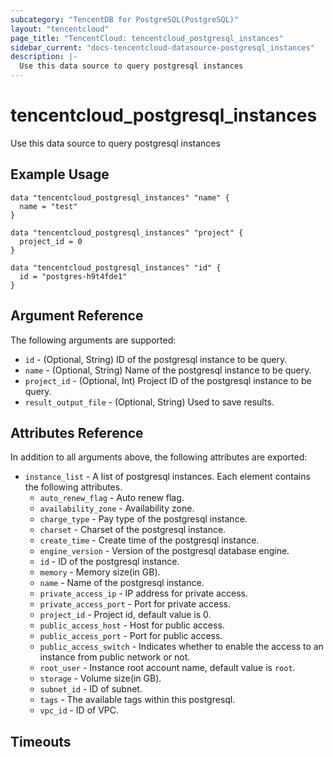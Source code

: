 ```yaml
---
subcategory: "TencentDB for PostgreSQL(PostgreSQL)"
layout: "tencentcloud"
page_title: "TencentCloud: tencentcloud_postgresql_instances"
sidebar_current: "docs-tencentcloud-datasource-postgresql_instances"
description: |-
  Use this data source to query postgresql instances
---
```


# tencentcloud_postgresql_instances

Use this data source to query postgresql instances

## Example Usage

```hcl
data "tencentcloud_postgresql_instances" "name" {
  name = "test"
}

data "tencentcloud_postgresql_instances" "project" {
  project_id = 0
}

data "tencentcloud_postgresql_instances" "id" {
  id = "postgres-h9t4fde1"
}
```

## Argument Reference

The following arguments are supported:

* `id` - (Optional, String) ID of the postgresql instance to be query.
* `name` - (Optional, String) Name of the postgresql instance to be query.
* `project_id` - (Optional, Int) Project ID of the postgresql instance to be query.
* `result_output_file` - (Optional, String) Used to save results.

## Attributes Reference

In addition to all arguments above, the following attributes are exported:

* `instance_list` - A list of postgresql instances. Each element contains the following attributes.
  * `auto_renew_flag` - Auto renew flag.
  * `availability_zone` - Availability zone.
  * `charge_type` - Pay type of the postgresql instance.
  * `charset` - Charset of the postgresql instance.
  * `create_time` - Create time of the postgresql instance.
  * `engine_version` - Version of the postgresql database engine.
  * `id` - ID of the postgresql instance.
  * `memory` - Memory size(in GB).
  * `name` - Name of the postgresql instance.
  * `private_access_ip` - IP address for private access.
  * `private_access_port` - Port for private access.
  * `project_id` - Project id, default value is 0.
  * `public_access_host` - Host for public access.
  * `public_access_port` - Port for public access.
  * `public_access_switch` - Indicates whether to enable the access to an instance from public network or not.
  * `root_user` - Instance root account name, default value is `root`.
  * `storage` - Volume size(in GB).
  * `subnet_id` - ID of subnet.
  * `tags` - The available tags within this postgresql.
  * `vpc_id` - ID of VPC.


## Timeouts

<no value>


